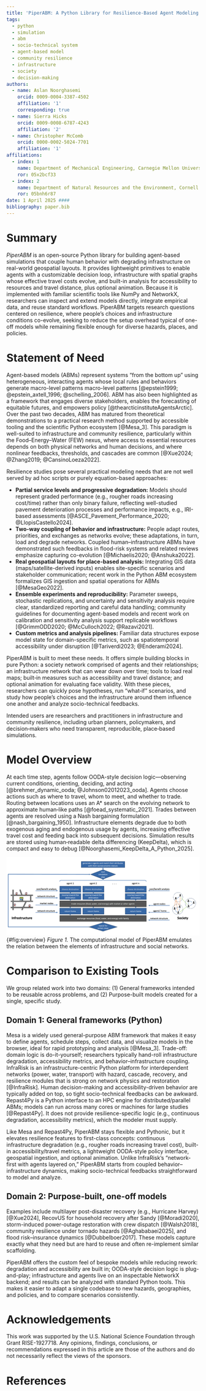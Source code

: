 ```yaml
---
title: 'PiperABM: A Python Library for Resilience-Based Agent Modeling'
tags:
  - python
  - simulation
  - abm
  - socio-technical system
  - agent-based model
  - community resilience
  - infrastructure
  - society
  - decision-making
authors:
  - name: Aslan Noorghasemi 
    orcid: 0009-0004-3387-4502
    affiliation: '1'
    corresponding: true
  - name: Sierra Hicks
    orcid: 0009-0008-6787-4243
    affiliation: '2'
  - name: Christopher McComb
    orcid: 0000-0002-5024-7701
    affiliation: '1'
affiliations:
  - index: 1
    name: Department of Mechanical Engineering, Carnegie Mellon University, USA
    ror: 05x2bcf33
  - index: 2
    name: Department of Natural Resources and the Environment, Cornell University, USA
    ror: 05bnh6r87
date: 1 April 2025 ####
bibliography: paper.bib
---
```


# Summary

_PiperABM_ is an open-source Python library for building agent-based simulations that couple human behavior with degrading infrastructure on real-world geospatial layouts. It provides lightweight primitives to enable agents with a customizable decision loop, infrastructure with spatial graphs whose effective travel costs evolve, and built-in analysis for accessibility to resources and travel distance, plus optional animation. Because it is implemented with familiar scientific tools like NumPy and NetworkX, researchers can inspect and extend models directly, integrate empirical data, and reuse standard workflows. PiperABM targets research questions centered on resilience, where people’s choices and infrastructure conditions co-evolve, seeking to reduce the setup overhead typical of one-off models while remaining flexible enough for diverse hazards, places, and policies.

# Statement of Need

Agent-based models (ABMs) represent systems “from the bottom up” using heterogeneous, interacting agents whose local rules and behaviors generate macro-level patterns macro-level patterns [@epstein1999; @epstein_axtell_1996; @schelling_2006]. ABM has also been highlighted as a framework that engages diverse stakeholders, enables the forecasting of equitable futures, and empowers policy [@thearcticinstituteAgentsArctic]. Over the past two decades, ABM has matured from theoretical demonstrations to a practical research method supported by accessible tooling and the scientific Python ecosystem [@Mesa_3]. This paradigm is well-suited to infrastructure and community resilience, particularly within the Food–Energy–Water (FEW) nexus, where access to essential resources depends on both physical networks and human decisions, and where nonlinear feedbacks, thresholds, and cascades are common [@Xue2024; @Zhang2019; @CansinoLoeza2022].

Resilience studies pose several practical modeling needs that are not well served by ad hoc scripts or purely equation-based approaches:

- **Partial service levels and progressive degradation:** Models should represent graded performance (e.g., rougher roads increasing cost/time) rather than only binary failure, reflecting well-studied pavement deterioration processes and performance impacts, e.g., IRI-based assessments [@ASCE_Pavement_Performance_2020; @LlopisCastello2024].
- **Two-way coupling of behavior and infrastructure:** People adapt routes, priorities, and exchanges as networks evolve; these adaptations, in turn, load and degrade networks. Coupled human–infrastructure ABMs have demonstrated such feedbacks in flood-risk systems and related reviews emphasize capturing co-evolution [@Michaelis2020; @Anshuka2022].
- **Real geospatial layouts for place-based analysis:** Integrating GIS data (maps/satellite-derived inputs) enables site-specific scenarios and stakeholder communication; recent work in the Python ABM ecosystem formalizes GIS ingestion and spatial operations for ABMs [@MesaGeo2022].
- **Ensemble experiments and reproducibility:** Parameter sweeps, stochastic replications, and uncertainty and sensitivity analysis require clear, standardized reporting and careful data handling; community guidelines for documenting agent-based models and recent work on calibration and sensitivity analysis support replicable workflows [@GrimmODD2020; @McCulloch2022; @Razavi2021].
- **Custom metrics and analysis pipelines:** Familiar data structures expose model state for domain-specific metrics, such as spatiotemporal accessibility under disruption [@Tariverdi2023; @Enderami2024].

PiperABM is built to meet these needs. It offers simple building blocks in pure Python: a society network comprised of agents and their relationships; an infrastructure network that can wear down over time; tools to load real maps; built‑in measures such as accessibility and travel distance; and optional animation for evaluating face validity. With these pieces, researchers can quickly pose hypotheses, run “what‑if” scenarios, and study how people’s choices and the infrastructure around them influence one another and analyze socio-technical feedbacks.

Intended users are researchers and practitioners in infrastructure and community resilience, including urban planners, policymakers, and decision‑makers who need transparent, reproducible, place‑based simulations.

# Model Overview

At each time step, agents follow OODA-style decision logic—observing current conditions, orienting, deciding, and acting [@brehmer_dynamic_ooda; @Johnson02012023_ooda]. Agents choose actions such as where to travel, whom to meet, and whether to trade. Routing between locations uses an A* search on the evolving network to approximate human‑like paths [@foead_systematic_2021]. Trades between agents are resolved using a Nash bargaining formulation [@nash_bargaining_1950]. Infrastructure elements degrade due to both exogenous aging and endogenous usage by agents, increasing effective travel cost and feeding back into subsequent decisions. Simulation results are stored using human‑readable delta differencing (KeepDelta), which is compact and easy to debug [@Noorghasemi_KeepDelta_A_Python_2025].

![PiperABM overview: The computational model emulates the relation between the elements of infrastructure and social networks.](./assets/interconnected.png){#fig:overview}
*Figure 1.* The computational model of PiperABM emulates the relation between the elements of infrastructure and social networks.

# Comparison to Existing Tools

We group related work into two domains: (1) General frameworks intended to be reusable across problems, and (2) Purpose-built models created for a single, specific study.

## Domain 1: General frameworks (Python)

Mesa is a widely used general-purpose ABM framework that makes it easy to define agents, schedule steps, collect data, and visualize models in the browser, ideal for rapid prototyping and analysis [@Mesa_3]. Trade-off: domain logic is do-it-yourself; researchers typically hand-roll infrastructure degradation, accessibility metrics, and behavior–infrastructure coupling. InfraRisk is an infrastructure-centric Python platform for interdependent networks (power, water, transport) with hazard, cascade, recovery, and resilience modules that is strong on network physics and restoration [@InfraRisk]. Human decision-making and accessibility-driven behavior are typically added on top, so tight socio-technical feedbacks can be awkward. Repast4Py is a Python interface to an HPC engine for distributed/parallel ABMs; models can run across many cores or machines for large studies [@Repast4Py]. It does not provide resilience-specific logic (e.g., continuous degradation, accessibility metrics), which the modeler must supply.

Like Mesa and Repast4Py, PiperABM stays flexible and Pythonic, but it elevates resilience features to first-class concepts: continuous infrastructure degradation (e.g., rougher roads increasing travel cost), built-in accessibility/travel metrics, a lightweight OODA-style policy interface, geospatial ingestion, and optional animation. Unlike InfraRisk’s “network-first with agents layered on,” PiperABM starts from coupled behavior–infrastructure dynamics, making socio-technical feedbacks straightforward to model and analyze.

## Domain 2: Purpose-built, one-off models

Examples include multilayer post-disaster recovery (e.g., Hurricane Harvey) [@Xue2024], RecovUS for household recovery after Sandy [@Moradi2020], storm-induced power-outage restoration with crew dispatch [@Walsh2018], community resilience under tornado hazards [@Aghababaei2025], and flood risk–insurance dynamics [@Dubbelboer2017]. These models capture exactly what they need but are hard to reuse and often re-implement similar scaffolding.

PiperABM offers the custom feel of bespoke models while reducing rework: degradation and accessibility are built in; OODA-style decision logic is plug-and-play; infrastructure and agents live on an inspectable NetworkX backend; and results can be analyzed with standard Python tools. This makes it easier to adapt a single codebase to new hazards, geographies, and policies, and to compare scenarios consistently.

# Acknowledgements

This work was supported by the U.S. National Science Foundation through Grant RISE-1927718. Any opinions, findings, conclusions, or recommendations expressed in this article are those of the authors and do not necessarily reflect the views of the sponsors.

# References
